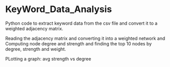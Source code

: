 # KeyWord_Data_Analysis

Python code to extract keyword data from the csv file and convert it to a weighted adjacency matrix.

Reading the adjacency matrix and converting it into a weighted network and Computing node degree and strength and finding the top 10 nodes by degree, strength and weight.

PLotting a graph: avg strength vs degree
